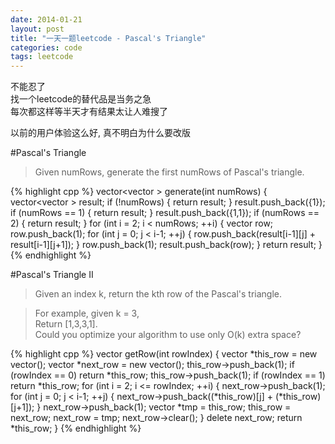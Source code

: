 ```yaml
---
date: 2014-01-21
layout: post
title: "一天一题leetcode - Pascal's Triangle"
categories: code
tags: leetcode
---
```


不能忍了   
找一个leetcode的替代品是当务之急   
每次都这样等半天才有结果太让人难搜了   
<!--more-->
以前的用户体验这么好, 真不明白为什么要改版   

#Pascal's Triangle 
>Given numRows, generate the first numRows of Pascal's triangle.

{% highlight cpp %}
vector<vector<int> > generate(int numRows) {
    vector<vector<int> > result;
    if (!numRows) {
        return result;
    }
    result.push_back({1});
    if (numRows == 1) {
        return result;
    }
    result.push_back({1,1});
    if (numRows == 2) {
        return result;
    }
    for (int i = 2; i < numRows; ++i) {
        vector<int> row;
        row.push_back(1);
        for (int j = 0; j < i-1; ++j) {
            row.push_back(result[i-1][j] + result[i-1][j+1]);
        }
        row.push_back(1);
        result.push_back(row);
    }
    return result;
}
{% endhighlight %}

#Pascal's Triangle II 
>Given an index k, return the kth row of the Pascal's triangle.    

>For example, given k = 3,   
>Return [1,3,3,1].   
>Could you optimize your algorithm to use only O(k) extra space?   

{% highlight cpp %}
vector<int> getRow(int rowIndex) {
    vector<int> *this_row = new vector<int>();
    vector<int> *next_row = new vector<int>();
    this_row->push_back(1);
    if (rowIndex == 0) return *this_row;
    this_row->push_back(1);
    if (rowIndex == 1) return *this_row;
    for (int i = 2; i <= rowIndex; ++i) {
        next_row->push_back(1);
        for (int j = 0; j < i-1; ++j) {
            next_row->push_back((*this_row)[j] + (*this_row)[j+1]);
        }
        next_row->push_back(1);
        vector<int> *tmp = this_row;
        this_row = next_row;
        next_row = tmp;
        next_row->clear();
    }
    delete next_row;
    return *this_row;
}
{% endhighlight %}